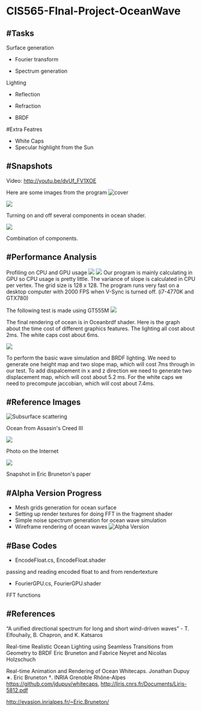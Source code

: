 CIS565-FInal-Project-OceanWave
==============================
#Tasks
------------------------------
Surface generation

* Fourier transform

* Spectrum generation

Lighting

* Reflection

* Refraction

* BRDF

#Extra Featres

* White Caps
* Specular highlight from the Sun

#Snapshots
------------------------------
Video: http://youtu.be/dvUf_FV1XOE

Here are some images from the program
![cover](/Results/cover.png)

![](/Results/components.gif)

Turning on and off several components in ocean shader.

![](/Results/comparison.gif)

Combination of components.


#Performance Analysis
------------------------------
Profiling on CPU and GPU usage
![](/Results/profiler.PNG)
![](/Results/profiler2.PNG)
Our program is mainly calculating in GPU so CPU usage is pretty little. The variance of slope is calculated in CPU per vertex. The grid size is 128 x 128.
The program runs very fast on a desktop computer with 2000 FPS when V-Sync is turned off. (i7-4770K and GTX780)

The following test is made using GT555M
![](/Results/cost_in_shader.PNG)

The final rendering of ocean is in Oceanbrdf shader. Here is the graph about the time cost of different graphics features. The lighting all cost about 2ms. The white caps cost about 6ms.

![](/Results/cost_in_maps.PNG)

To perform the basic wave simulation and BRDF lighting. We need to generate one height map and two slope map, which will cost 7ms through in our test. To add dispalcement in x and z direction we need to generate two displacement map, which will cost about 5.2 ms. For the white caps we need to precompute jaccobian, which will cost about 7.4ms.

#Reference Images
------------------------------
![Subsurface scattering](/AlphaPresentation/sss.PNG)

Ocean from Assasin's Creed III

![](https://github.com/CyborgYL/CIS565-FInal-Project-OceanWave/blob/master/Results/Reference%20IMG/pic1.jpg)

Photo on the Internet

![](/AlphaPresentation/brdf.PNG)

Snapshot in Eric Bruneton's paper

#Alpha Version Progress
------------------------------
* Mesh grids generation for ocean surface
* Setting up render textures for doing FFT in the fragment shader
* Simple noise spectrum generation for ocean wave simulation
* Wireframe rendering of ocean waves
![Alpha Version](/AlphaPresentation/wireframe.PNG)

#Base Codes
------------------------------
* EncodeFloat.cs, EncodeFloat.shader

passing and reading encoded float to and from rendertexture
* FourierGPU.cs, FourierGPU.shader

FFT functions

#References
------------------------------
“A unified directional spectrum for long and short wind-driven waves” - T. Elfouhaily, B. Chapron, and K. Katsaros 

Real-time Realistic Ocean Lighting using Seamless Transitions from Geometry to BRDF
Eric Bruneton and Fabrice Neyret and Nicolas Holzschuch

Real-time Animation and Rendering of Ocean Whitecaps. Jonathan Dupuy ∗. Eric Bruneton †. INRIA Grenoble Rhône-Alpes
https://github.com/jdupuy/whitecaps, http://liris.cnrs.fr/Documents/Liris-5812.pdf

http://evasion.inrialpes.fr/~Eric.Bruneton/


